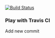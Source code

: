 [![Build Status](https://travis-ci.org/Nefariusmag/play-with-travis.svg?branch=master)](https://travis-ci.org/Nefariusmag/play-with-travis)
### Play with Travis CI
Add new commit
